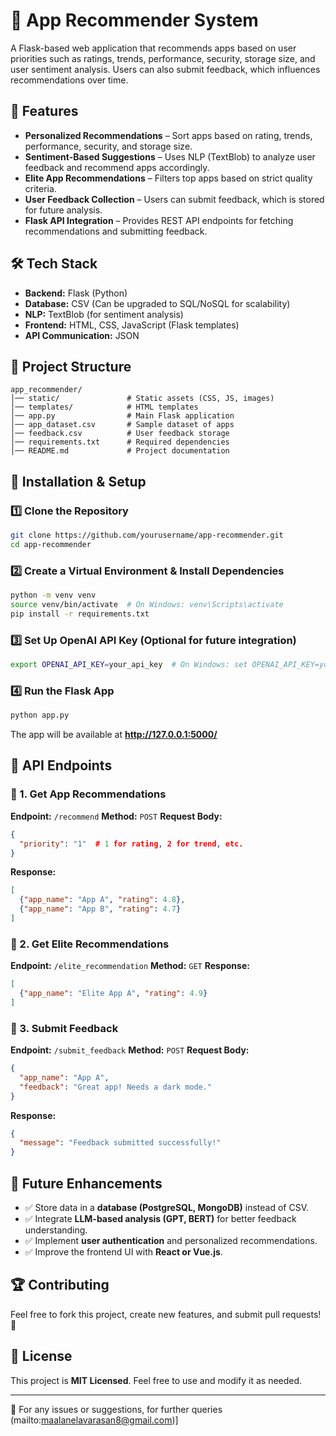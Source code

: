 # 📱 App Recommender System

A Flask-based web application that recommends apps based on user priorities such as ratings, trends, performance, security, storage size, and user sentiment analysis. Users can also submit feedback, which influences recommendations over time.

## 🚀 Features
- **Personalized Recommendations** – Sort apps based on rating, trends, performance, security, and storage size.
- **Sentiment-Based Suggestions** – Uses NLP (TextBlob) to analyze user feedback and recommend apps accordingly.
- **Elite App Recommendations** – Filters top apps based on strict quality criteria.
- **User Feedback Collection** – Users can submit feedback, which is stored for future analysis.
- **Flask API Integration** – Provides REST API endpoints for fetching recommendations and submitting feedback.

## 🛠 Tech Stack
- **Backend:** Flask (Python)
- **Database:** CSV (Can be upgraded to SQL/NoSQL for scalability)
- **NLP:** TextBlob (for sentiment analysis)
- **Frontend:** HTML, CSS, JavaScript (Flask templates)
- **API Communication:** JSON

## 📂 Project Structure
```
app_recommender/
│── static/               # Static assets (CSS, JS, images)
│── templates/            # HTML templates
│── app.py                # Main Flask application
│── app_dataset.csv       # Sample dataset of apps
│── feedback.csv          # User feedback storage
│── requirements.txt      # Required dependencies
│── README.md             # Project documentation
```

## 🔧 Installation & Setup
### 1️⃣ Clone the Repository
```bash
git clone https://github.com/yourusername/app-recommender.git
cd app-recommender
```

### 2️⃣ Create a Virtual Environment & Install Dependencies
```bash
python -m venv venv
source venv/bin/activate  # On Windows: venv\Scripts\activate
pip install -r requirements.txt
```

### 3️⃣ Set Up OpenAI API Key (Optional for future integration)
```bash
export OPENAI_API_KEY=your_api_key  # On Windows: set OPENAI_API_KEY=your_api_key
```

### 4️⃣ Run the Flask App
```bash
python app.py
```
The app will be available at **http://127.0.0.1:5000/**

## 📡 API Endpoints
### 🎯 1. Get App Recommendations
**Endpoint:** `/recommend`
**Method:** `POST`
**Request Body:**
```json
{
  "priority": "1"  # 1 for rating, 2 for trend, etc.
}
```
**Response:**
```json
[
  {"app_name": "App A", "rating": 4.8},
  {"app_name": "App B", "rating": 4.7}
]
```

### 🎯 2. Get Elite Recommendations
**Endpoint:** `/elite_recommendation`
**Method:** `GET`
**Response:**
```json
[
  {"app_name": "Elite App A", "rating": 4.9}
]
```

### 🎯 3. Submit Feedback
**Endpoint:** `/submit_feedback`
**Method:** `POST`
**Request Body:**
```json
{
  "app_name": "App A",
  "feedback": "Great app! Needs a dark mode."
}
```
**Response:**
```json
{
  "message": "Feedback submitted successfully!"
}
```

## 🌟 Future Enhancements
- ✅ Store data in a **database (PostgreSQL, MongoDB)** instead of CSV.
- ✅ Integrate **LLM-based analysis (GPT, BERT)** for better feedback understanding.
- ✅ Implement **user authentication** and personalized recommendations.
- ✅ Improve the frontend UI with **React or Vue.js**.

## 🏆 Contributing
Feel free to fork this project, create new features, and submit pull requests! 🚀

## 📜 License
This project is **MIT Licensed**. Feel free to use and modify it as needed.

---
📧 For any issues or suggestions, for further queries (mailto:maalanelavarasan8@gmail.com)]

